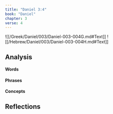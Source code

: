 ```yaml
---
title: "Daniel 3:4"
book: "Daniel"
chapter: 3
verse: 4
---
```

![[/Greek/Daniel/003/Daniel-003-004G.md#Text]]
![[/Hebrew/Daniel/003/Daniel-003-004H.md#Text]]

## Analysis

#### Words

#### Phrases

#### Concepts

## Reflections
